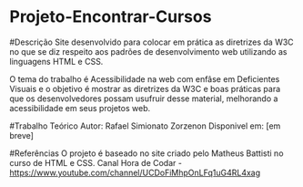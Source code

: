 # Projeto-Encontrar-Cursos

#Descrição
Site desenvolvido para colocar em prática as diretrizes da W3C no que se diz respeito aos padrões de desenvolvimento web utilizando as linguagens HTML e CSS.

O tema do trabalho é Acessibilidade na web com enfâse em Deficientes Visuais e o objetivo é mostrar as diretrizes da W3C e boas práticas para que os desenvolvedores possam usufruir desse material, melhorando a acessibilidade em seus projetos web.

#Trabalho Teórico
Autor: Rafael Simionato Zorzenon
Disponivel em: [em breve]

#Referências
O projeto é baseado no site criado pelo Matheus Battisti no curso de HTML e CSS.
Canal Hora de Codar - https://www.youtube.com/channel/UCDoFiMhpOnLFq1uG4RL4xag
